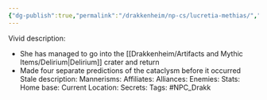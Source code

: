 ```yaml
---
{"dg-publish":true,"permalink":"/drakkenheim/np-cs/lucretia-methias/","noteIcon":""}
---
```


Vivid description: 
- She has managed to go into the [[Drakkenheim/Artifacts and Mythic Items/Delirium\|Delirium]] crater and return
- Made four separate predictions of the cataclysm before it occurred
Stale description: 
Mannerisms: 
Affiliates: 
Alliances: 
Enemies: 
Stats: 
Home base: 
Current Location: 
Secrets: 
Tags: #NPC_Drakk 